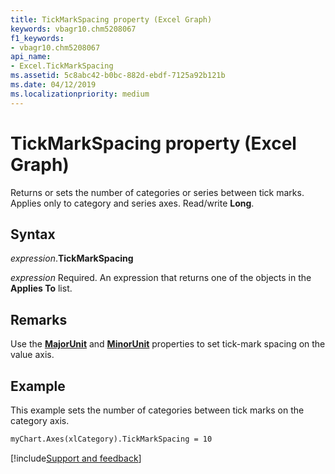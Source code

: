 ```yaml
---
title: TickMarkSpacing property (Excel Graph)
keywords: vbagr10.chm5208067
f1_keywords:
- vbagr10.chm5208067
api_name:
- Excel.TickMarkSpacing
ms.assetid: 5c8abc42-b0bc-882d-ebdf-7125a92b121b
ms.date: 04/12/2019
ms.localizationpriority: medium
---
```



# TickMarkSpacing property (Excel Graph)

Returns or sets the number of categories or series between tick marks. Applies only to category and series axes. Read/write **Long**.

## Syntax

_expression_.**TickMarkSpacing**

_expression_ Required. An expression that returns one of the objects in the **Applies To** list.

## Remarks

Use the **[MajorUnit](Excel.MajorUnit.md)** and **[MinorUnit](Excel.MinorUnit.md)** properties to set tick-mark spacing on the value axis.


## Example

This example sets the number of categories between tick marks on the category axis.

```vb
myChart.Axes(xlCategory).TickMarkSpacing = 10
```

[!include[Support and feedback](~/includes/feedback-boilerplate.md)]